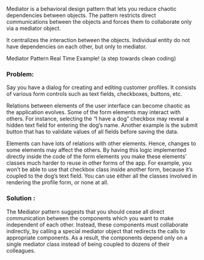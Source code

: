 Mediator is a behavioral design pattern that lets you reduce chaotic dependencies between objects. The pattern restricts direct communications between the objects and forces them to collaborate only via a mediator object.

It centralizes the interaction between the objects. Individual entity do not have dependencies on each other, but only to mediator. 

Mediator Pattern Real Time Example! (a step towards clean coding)


### Problem: 
Say you have a dialog for creating and editing customer profiles. It consists of various form controls such as text fields, checkboxes, buttons, etc.

Relations between elements of the user interface can become chaotic as the application evolves.
Some of the form elements may interact with others. For instance, selecting the “I have a dog” checkbox may reveal a hidden text field for entering the dog’s name. Another example is the submit button that has to validate values of all fields before saving the data.

Elements can have lots of relations with other elements. Hence, changes to some elements may affect the others.
By having this logic implemented directly inside the code of the form elements you make these elements’ classes much harder to reuse in other forms of the app. For example, you won’t be able to use that checkbox class inside another form, because it’s coupled to the dog’s text field. You can use either all the classes involved in rendering the profile form, or none at all.
 


### Solution : 
The Mediator pattern suggests that you should cease all direct communication between the components which you want to make independent of each other. Instead, these components must collaborate indirectly, by calling a special mediator object that redirects the calls to appropriate components. As a result, the components depend only on a single mediator class instead of being coupled to dozens of their colleagues.
